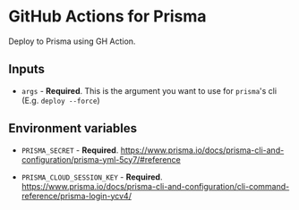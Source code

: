 # GitHub Actions for Prisma

Deploy to Prisma using GH Action.


## Inputs

* `args` - **Required**. This is the argument you want to use for `prisma`'s cli (E.g. `deploy --force`)


## Environment variables

* `PRISMA_SECRET` - **Required**. https://www.prisma.io/docs/prisma-cli-and-configuration/prisma-yml-5cy7/#reference

* `PRISMA_CLOUD_SESSION_KEY` - **Required**. https://www.prisma.io/docs/prisma-cli-and-configuration/cli-command-reference/prisma-login-ycv4/
